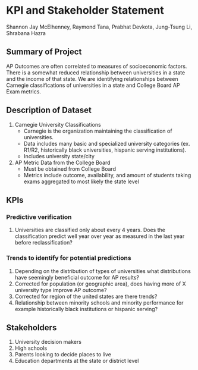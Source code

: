 # KPI and Stakeholder Statement

Shannon Jay McElhenney, Raymond Tana, Prabhat Devkota, Jung-Tsung Li, Shrabana Hazra

## Summary of Project

AP Outcomes are often correlated to measures of socioeconomic factors. There is a somewhat reduced relationship between universities in a state and the income of that state. We are identifying relationships between Carnegie classifications of universities in a state and College Board AP Exam metrics.

## Description of Dataset

1. Carnegie University Classifications
     - Carnegie is the organization maintaining the classification of universities.
     - Data includes many basic and specialized university categories (ex. R1/R2, historically black universities, hispanic serving institutions).
     - Includes university state/city
2. AP Metric Data from the College Board
     - Must be obtained from College Board
     - Metrics include outcome, availability, and amount of students taking exams aggregated to most likely the state level

## KPIs

### Predictive verification

1. Universities are classified only about every 4 years. Does the classification predict well year over year as measured in the last year before reclassification?

### Trends to identify for potential predictions

1. Depending on the distribution of types of universities what distributions have seemingly beneficial outcome for AP results?
2. Corrected for population (or geographic area), does having more of X university type improve AP outcome?
3. Corrected for region of the united states are there trends?
4. Relationship between minority schools and minority performance for example historically black institutions or hispanic serving?

## Stakeholders

1. University decision makers
2. High schools
3. Parents looking to decide places to live
4. Education departments at the state or district level
